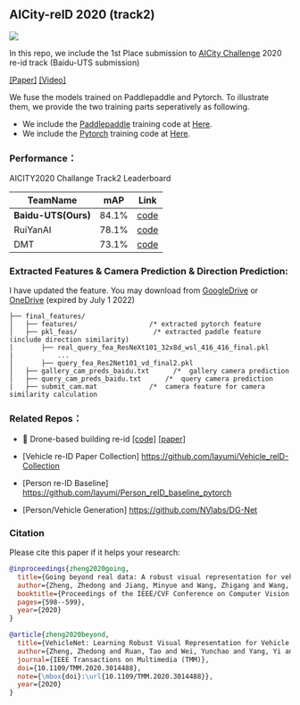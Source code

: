 ## AICity-reID 2020 (track2)

![](https://github.com/layumi/AICIty-reID-2020/blob/master/heatmap2020.jpg)

In this repo, we include the 1st Place submission to [AICity Challenge](https://www.aicitychallenge.org/) 2020 re-id track (Baidu-UTS submission) 

[[Paper]](https://github.com/layumi/AICIty-reID-2020/blob/master/paper.pdf) [[Video]](https://www.bilibili.com/video/BV1hK411A78n/)

We fuse the models trained on Paddlepaddle and Pytorch. To illustrate them, we provide the two training parts seperatively as following. 

- We include the [Paddlepaddle](https://github.com/PaddlePaddle/Paddle) training code at [Here](https://github.com/PaddlePaddle/Research/tree/master/CV/PaddleReid).
- We include the [Pytorch](https://pytorch.org/) training code at [Here](https://github.com/layumi/AICIty-reID-2020/tree/master/pytorch).

### Performance：
 AICITY2020 Challange Track2 Leaderboard
 
 |TeamName|mAP|Link|
 |--------|----|-------|
 |**Baidu-UTS(Ours)**|84.1%|[code](https://github.com/layumi/AICIty-reID-2020)|
 |RuiYanAI|78.1%|[code](https://github.com/Xiangyu-CAS/AICity2020-VOC-ReID)|
 |DMT|73.1%|[code](https://github.com/heshuting555/AICITY2020_DMT_VehicleReID)|

### Extracted Features & Camera Prediction & Direction Prediction:
I have updated the feature. You may download from [GoogleDrive](https://drive.google.com/file/d/1q0ap5smXoRIQ-oEUMbSMMSl_lEOT0Fk6/view?usp=sharing) or [OneDrive](https://studentutsedu-my.sharepoint.com/:u:/g/personal/12639605_student_uts_edu_au/EdxlWLP9bB9Bga0jfDyoIO8Berahz8plAeRY6M4t8g_6iA?e=mSttQx) (expired by July 1 2022)
```
├── final_features/
│   ├── features/                  /* extracted pytorch feature
│   ├── pkl_feas/                   /* extracted paddle feature (include direction similarity)
│       ├── real_query_fea_ResNeXt101_32x8d_wsl_416_416_final.pkl 
|           ...
│       ├── query_fea_Res2Net101_vd_final2.pkl                 
│   ├── gallery_cam_preds_baidu.txt      /*  gallery camera prediction
│   ├── query_cam_preds_baidu.txt      /*  query camera prediction
|   ├── submit_cam.mat             /*  camera feature for camera similarity calculation
```

### Related Repos：

- :helicopter:  Drone-based building re-id [[code]](https://github.com/layumi/University1652-Baseline)  [[paper]](https://arxiv.org/abs/2002.12186)
 
- [Vehicle re-ID Paper Collection] https://github.com/layumi/Vehicle_reID-Collection

- [Person re-ID Baseline] https://github.com/layumi/Person_reID_baseline_pytorch

- [Person/Vehicle Generation] https://github.com/NVlabs/DG-Net

### Citation
Please cite this paper if it helps your research:
```bibtex
@inproceedings{zheng2020going,
  title={Going beyond real data: A robust visual representation for vehicle re-identification},
  author={Zheng, Zhedong and Jiang, Minyue and Wang, Zhigang and Wang, Jian and Bai, Zechen and Zhang, Xuanmeng and Yu, Xin and Tan, Xiao and Yang, Yi and Wen, Shilei and others},
  booktitle={Proceedings of the IEEE/CVF Conference on Computer Vision and Pattern Recognition Workshops},
  pages={598--599},
  year={2020}
}

@article{zheng2020beyond,
  title={VehicleNet: Learning Robust Visual Representation for Vehicle Re-identification},
  author={Zheng, Zhedong and Ruan, Tao and Wei, Yunchao and Yang, Yi and Mei, Tao},
  journal={IEEE Transactions on Multimedia (TMM)},
  doi={10.1109/TMM.2020.3014488},
  note={\mbox{doi}:\url{10.1109/TMM.2020.3014488}},
  year={2020}
}
```
